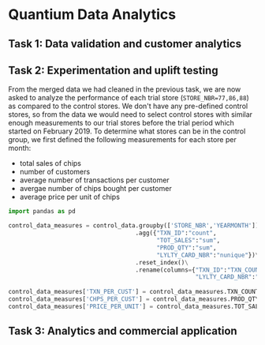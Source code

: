 # Quantium Data Analytics

## Task 1: Data validation and customer analytics

## Task 2: Experimentation and uplift testing

From the merged data we had cleaned in the previous task, we are now asked to analyze the performance of each trial store (`STORE_NBR=77,86,88`) as compared to the control stores. We don't have any pre-defined control stores, so from the data we would need to select control stores with similar enough measurements to our trial stores before the trial period which started on February 2019. To determine what stores can be in the control group, we first defined the following measurements for each store per month:

- total sales of chips
- number of customers
- average number of transactions per customer
- avergae number of chips bought per customer
- average price per unit of chips

```python
import pandas as pd

control_data_measures = control_data.groupby(['STORE_NBR','YEARMONTH'])\
				                    .agg({"TXN_ID":"count",
				                          "TOT_SALES":"sum",
				                          "PROD_QTY":"sum",
				                          "LYLTY_CARD_NBR":"nunique"})\
				                    .reset_index()\
				                    .rename(columns={"TXN_ID":"TXN_COUNT",
				                                     "LYLTY_CARD_NBR":"CUST_COUNT"})
                                                                        
control_data_measures['TXN_PER_CUST'] = control_data_measures.TXN_COUNT/control_data_measures.CUST_COUNT
control_data_measures['CHPS_PER_CUST'] = control_data_measures.PROD_QTY/control_data_measures.CUST_COUNT
control_data_measures['PRICE_PER_UNIT'] = control_data_measures.TOT_SALES/control_data_measures.PROD_QTY
```

## Task 3: Analytics and commercial application